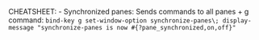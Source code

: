 CHEATSHEET:
    - Synchronized panes: Sends commands to all panes
        <prefix> + g
        command: ```
                    bind-key g set-window-option synchronize-panes\; display-message "synchronize-panes is now #{?pane_synchronized,on,off}"
                 ```
